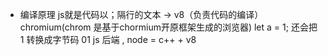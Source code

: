 - 编译原理
    js就是代码以；隔行的文本 -> v8（负责代码的编译） chromium(chrom 是基于chormium开原框架生成的浏览器)
    let a = 1;
    还会把 1 转换成字节码 01
    js 后端 , node = c++ + v8